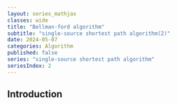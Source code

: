 ```yaml
---
layout: series_mathjax
classes: wide
title: "Bellman-ford algorithm"
subtitle: "single-source shortest path algorithm(2)"
date: 2024-05-07
categories: Algorithm
published: false
series: "single-source shortest path algorithm"
seriesIndex: 2
---
```


## Introduction
